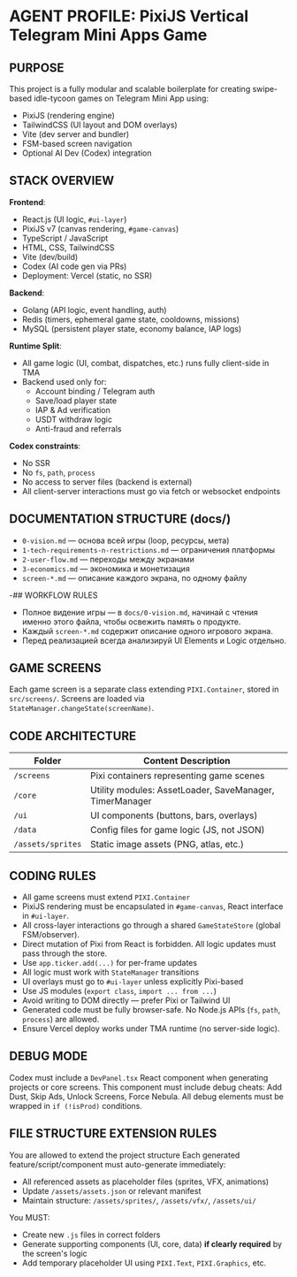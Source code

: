 # AGENT PROFILE: PixiJS Vertical Telegram Mini Apps Game

## PURPOSE
This project is a fully modular and scalable boilerplate for creating swipe-based idle-tycoon games on Telegram Mini App using:
- PixiJS (rendering engine)
- TailwindCSS (UI layout and DOM overlays)
- Vite (dev server and bundler)
- FSM-based screen navigation
- Optional AI Dev (Codex) integration

## STACK OVERVIEW
**Frontend**:  
- React.js (UI logic, `#ui-layer`)  
- PixiJS v7 (canvas rendering, `#game-canvas`)  
- TypeScript / JavaScript  
- HTML, CSS, TailwindCSS  
- Vite (dev/build)  
- Codex (AI code gen via PRs)  
- Deployment: Vercel (static, no SSR)  

**Backend**:  
- Golang (API logic, event handling, auth)  
- Redis (timers, ephemeral game state, cooldowns, missions)  
- MySQL (persistent player state, economy balance, IAP logs)

**Runtime Split**:
- All game logic (UI, combat, dispatches, etc.) runs fully client-side in TMA
- Backend used only for:
  - Account binding / Telegram auth
  - Save/load player state
  - IAP & Ad verification
  - USDT withdraw logic
  - Anti-fraud and referrals

**Codex constraints**:
- No SSR
- No `fs`, `path`, `process`
- No access to server files (backend is external)
- All client-server interactions must go via fetch or websocket endpoints

## DOCUMENTATION STRUCTURE (docs/)
- `0-vision.md` — основа всей игры (loop, ресурсы, мета)
- `1-tech-requirements-n-restrictions.md` — ограничения платформы
- `2-user-flow.md` — переходы между экранами
- `3-economics.md` — экономика и монетизация
- `screen-*.md` — описание каждого экрана, по одному файлу

-## WORKFLOW RULES
- Полное видение игры — в `docs/0-vision.md`, начинай с чтения именно этого файла, чтобы освежить память о продукте.
- Каждый `screen-*.md` содержит описание одного игрового экрана.
- Перед реализацией всегда анализируй UI Elements и Logic отдельно.

## GAME SCREENS

Each game screen is a separate class extending `PIXI.Container`, stored in `src/screens/`.
Screens are loaded via `StateManager.changeState(screenName)`.

## CODE ARCHITECTURE

| Folder           | Content Description                                     |
|------------------|----------------------------------------------------------|
| `/screens`       | Pixi containers representing game scenes                 |
| `/core`          | Utility modules: AssetLoader, SaveManager, TimerManager |
| `/ui`            | UI components (buttons, bars, overlays)                 |
| `/data`          | Config files for game logic (JS, not JSON)              |
| `/assets/sprites`| Static image assets (PNG, atlas, etc.)                 |

## CODING RULES

- All game screens must extend `PIXI.Container`
- PixiJS rendering must be encapsulated in `#game-canvas`, React interface in `#ui-layer`. 
- All cross-layer interactions go through a shared `GameStateStore` (global FSM/observer).
- Direct mutation of Pixi from React is forbidden. All logic updates must pass through the store.
- Use `app.ticker.add(...)` for per-frame updates
- All logic must work with `StateManager` transitions
- UI overlays must go to `#ui-layer` unless explicitly Pixi-based
- Use JS modules (`export class`, `import ... from ...`)
- Avoid writing to DOM directly — prefer Pixi or Tailwind UI
- Generated code must be fully browser-safe. No Node.js APIs (`fs`, `path`, `process`) are allowed.
- Ensure Vercel deploy works under TMA runtime (no server-side logic).

## DEBUG MODE
Codex must include a `DevPanel.tsx` React component when generating projects or core screens.
This component must include debug cheats: Add Dust, Skip Ads, Unlock Screens, Force Nebula.
All debug elements must be wrapped in `if (!isProd)` conditions.

## FILE STRUCTURE EXTENSION RULES
You are allowed to extend the project structure
Each generated feature/script/component must auto-generate immediately:
- All referenced assets as placeholder files (sprites, VFX, animations)
- Update `/assets/assets.json` or relevant manifest
- Maintain structure: `/assets/sprites/`, `/assets/vfx/`, `/assets/ui/`

You MUST:
- Create new `.js` files in correct folders
- Generate supporting components (UI, core, data) **if clearly required** by the screen's logic
- Add temporary placeholder UI using `PIXI.Text`, `PIXI.Graphics`, etc.
